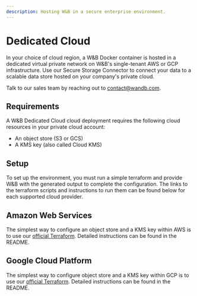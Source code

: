 ```yaml
---
description: Hosting W&B in a secure enterprise environment.
---
```


# Dedicated Cloud

In your choice of cloud region, a W\&B Docker container is hosted in a dedicated virtual private network on W\&B's single-tenant AWS or GCP infrastructure. Use our Secure Storage Connector to connect your data to a scalable data store hosted on your company's private cloud.&#x20;

Talk to our sales team by reaching out to [contact@wandb.com](mailto:contact@wandb.com).

## Requirements

A W\&B Dedicated Cloud cloud deployment requires the following cloud resources in your private cloud account:

* An object store (S3 or GCS)
* A KMS key (also called Cloud KMS)

## Setup

To set up the environment, you must run a simple terraform and provide W\&B with the generated output to complete the configuration. The links to the terraform scripts and instructions to run them can be found below for each supported cloud provider.

## Amazon Web Services

The simplest way to configure an object store and a KMS key within AWS is to use our [official Terraform](https://github.com/wandb/terraform-aws-wandb/tree/main/examples/byob). Detailed instructions can be found in the README.

## Google Cloud Platform

The simplest way to configure object store and a KMS key within GCP is to use our [official Terraform](https://github.com/wandb/terraform-google-wandb/tree/main/examples/byob). Detailed instructions can be found in the README.

